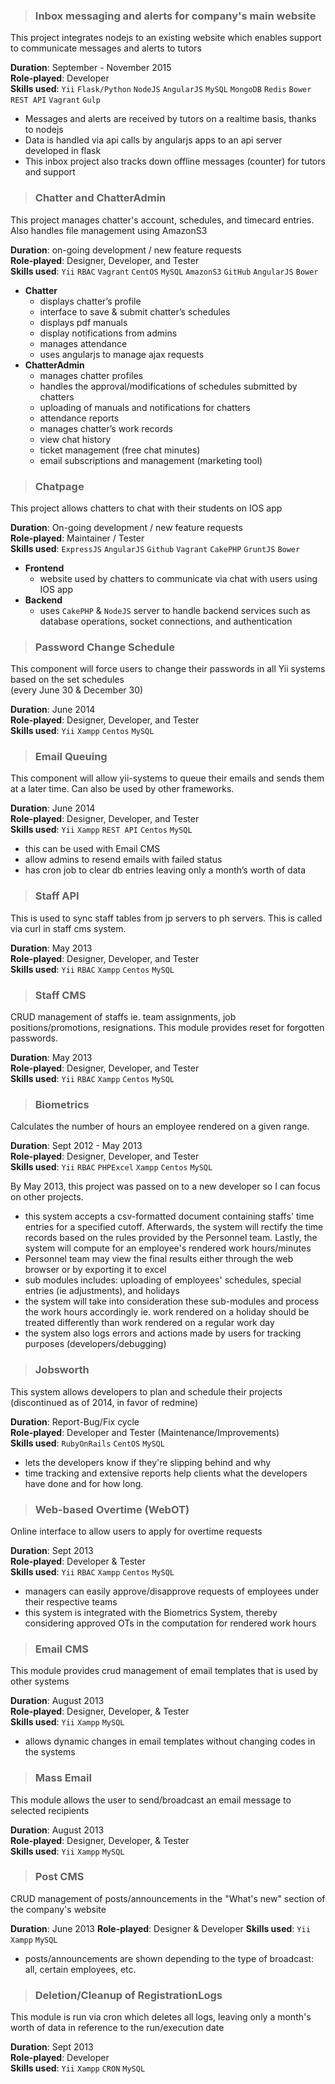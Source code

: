 > ### Inbox messaging and alerts for company's main website
This project integrates nodejs to an existing website which enables support to
communicate messages and alerts to tutors

**Duration**: September - November 2015  
**Role-played**: Developer  
**Skills used**: `Yii` `Flask/Python` `NodeJS` `AngularJS` `MySQL` `MongoDB` `Redis` `Bower` `REST API` `Vagrant` `Gulp`

- Messages and alerts are received by tutors on a realtime basis, thanks to nodejs
- Data is handled via api calls by angularjs apps to an api server developed in flask
- This inbox project also tracks down offline messages (counter) for tutors and support


> ### Chatter and ChatterAdmin
This project manages chatter's account, schedules, and timecard entries. Also handles file
management using AmazonS3

**Duration**: on-going development / new feature requests  
**Role-played**: Designer, Developer, and Tester  
**Skills used**: `Yii` `RBAC` `Vagrant` `CentOS` `MySQL` `AmazonS3` `GitHub` `AngularJS` `Bower`

- **Chatter**
    - displays chatter’s profile
    - interface to save & submit chatter’s schedules
    - displays pdf manuals
    - display notifications from admins
    - manages attendance
    - uses angularjs to manage ajax requests
- **ChatterAdmin**
    - manages chatter profiles
    - handles the approval/modifications of schedules submitted by chatters
    - uploading of manuals and notifications for chatters
    - attendance reports
    - manages chatter’s work records
    - view chat history
    - ticket management (free chat minutes)
    - email subscriptions and management (marketing tool)


> ### Chatpage
This project allows chatters to chat with their students on IOS app

**Duration**: On-going development / new feature requests  
**Role-played**: Maintainer / Tester  
**Skills used**: `ExpressJS` `AngularJS` `Github` `Vagrant` `CakePHP` `GruntJS` `Bower`

- **Frontend**
    - website used by chatters to communicate via chat with users using IOS app
- **Backend**
    - uses `CakePHP` & `NodeJS` server to handle backend services such as database operations, 
    socket connections, and authentication


> ### Password Change Schedule
This component will force users to change their passwords in all Yii systems based on the set schedules  
(every June 30 & December 30)

**Duration**: June 2014  
**Role-played**: Designer, Developer, and Tester  
**Skills used**: `Yii` `Xampp` `Centos` `MySQL`  


> ### Email Queuing
This component will allow yii-systems to queue their emails and sends them at a later time. Can also
be used by other frameworks.

**Duration**: June 2014  
**Role-played**: Designer, Developer, and Tester  
**Skills used**: `Yii` `Xampp` `REST API` `Centos` `MySQL`  

- this can be used with Email CMS
- allow admins to resend emails with failed status
- has cron job to clear db entries leaving only a month’s worth of data


> ### Staff API
This is used to sync staff tables from jp servers to ph servers. This is called via curl in staff cms system.

**Duration**: May 2013  
**Role-played**: Designer, Developer, and Tester  
**Skills used**: `Yii` `RBAC` `Xampp` `Centos` `MySQL`  


> ### Staff CMS
CRUD management of staffs ie. team assignments, job positions/promotions, resignations.
This module provides reset for forgotten passwords.

**Duration**: May 2013  
**Role-played**: Designer, Developer, and Tester  
**Skills used**: `Yii` `RBAC` `Xampp` `Centos` `MySQL`  


> ### Biometrics
Calculates the number of hours an employee rendered on a given range.

**Duration**: Sept 2012 - May 2013  
**Role-played**: Designer, Developer, and Tester  
**Skills used**: `Yii` `RBAC` `PHPExcel` `Xampp` `Centos` `MySQL`  

By May 2013, this project was passed on to a new developer so I can focus on other projects.

- this system accepts a csv-formatted document containing staffs' time entries for a specified cutoff. Afterwards, the system will rectify the time records based on the rules provided by the Personnel team. Lastly, the system will compute for an employee's rendered work hours/minutes
- Personnel team may view the final results either through the web browser or by exporting it to excel
- sub modules includes: uploading of employees' schedules, special entries (ie adjustments), 
and holidays
- the system will take into consideration these sub-modules and process the work hours accordingly ie. work rendered on a holiday should be treated differently than work rendered on a regular work day
- the system also logs errors and actions made by users for tracking purposes (developers/debugging)


> ### Jobsworth
This system allows developers to plan and schedule their projects  
(discontinued as of 2014, in favor of redmine)

**Duration**: Report-Bug/Fix cycle  
**Role-played**: Developer and Tester (Maintenance/Improvements)  
**Skills used**: `RubyOnRails` `CentOS` `MySQL`  

- lets the developers know if they're slipping behind and why
- time tracking and extensive reports help clients what the developers have done and for how long.

> ### Web-based Overtime (WebOT)
Online interface to allow users to apply for overtime requests

**Duration**: Sept 2013  
**Role-played**: Developer & Tester  
**Skills used**: `Yii` `RBAC` `Xampp` `Centos` `MySQL`  

- managers can easily approve/disapprove requests of employees under their respective teams
- this system is integrated with the Biometrics System, thereby considering approved OTs in the computation for rendered work hours


> ### Email CMS
This module provides crud management of email templates that is used by other systems

**Duration**: August 2013  
**Role-played**: Designer, Developer, & Tester  
**Skills used**: `Yii` `Xampp` `MySQL`  

- allows dynamic changes in email templates without changing codes in the systems


> ### Mass Email
This module allows the user to send/broadcast an email message to selected recipients

**Duration**: August 2013  
**Role-played**: Designer, Developer, & Tester  
**Skills used**: `Yii` `Xampp` `MySQL`  


> ### Post CMS
CRUD management of posts/announcements in the "What's new" section of the company's website

**Duration**: June 2013
**Role-played**: Designer & Developer
**Skills used**: `Yii` `Xampp` `MySQL`

- posts/announcements are shown depending to the type of broadcast: all, certain employees, etc.


> ### Deletion/Cleanup of RegistrationLogs
This module is run via cron which deletes all logs, leaving only a month's worth of data in reference to the run/execution date

**Duration**: Sept 2013  
**Role-played**: Developer  
**Skills used**: `Yii` `Xampp` `CRON` `MySQL`  

